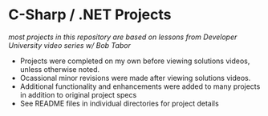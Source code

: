 # C-Sharp / .NET Projects

*most projects in this repository are based on lessons from Developer University video series w/ Bob Tabor*

- Projects were completed on my own before viewing solutions videos, unless otherwise noted.
- Ocassional minor revisions were made after viewing solutions videos.
- Additional functionality and enhancements were added to many projects in addition to original project specs
- See README files in individual directories for project details
